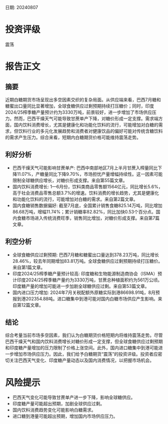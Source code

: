 
日期: 20240807

# 投资评级

震荡

# 报告正文

## 摘要

近期白糖期货市场呈现出多空因素交织的复杂局面。从供应端来看，巴西7月糖和糖蜜出口量同比显著增加，全球食糖供应过剩预期持续打压糖价；同时，印度2024/25榨季糖产量预计约为3330万吨，前景较好，进一步增加了市场供应压力。然而，巴西干燥天气可能导致甘蔗单产下降，对糖价形成一定支撑。需求端方面，国内饮料消费增长，尤其是健康化和功能化饮料的流行，可能增加对白糖的需求，但饮料行业的多元化发展趋势和消费者对健康饮品的偏好可能对传统含糖饮料的需求产生压力。综合来看，短期内白糖期货价格可能维持震荡走势。

## 利好分析

* 巴西干燥天气可能影响甘蔗单产: 巴西中南部地区7月上半月甘蔗入榨量同比下降11.07%，产糖量同比下降9.70%，市场担忧产量增幅持续性。这一因素可能限制全球糖供应增长，对糖价形成支撑。来自第55篇文章。
* 国内饮料消费增长: 1—6月份，饮料类商品零售额1564亿元，同比增长5.6%，高于社会消费品零售总额3.7%的增速。饮料消费的增长趋势，尤其是健康化和功能化饮料的流行，可能增加对白糖的需求。来自第2篇文章。
* 国内食糖销售数据偏好: 截至7月底，全国累计销售食糖825.14万吨，同比增加86.68万吨，增幅11.74%；累计销糖率82.82%，同比加快0.53个百分点。国内食糖市场进入传统消费旺季，销售同比增加，对糖价形成支撑。来自第7篇文章。

## 利空分析

* 全球食糖供应过剩预期: 巴西7月糖和糖蜜出口量达到378.23万吨，同比增长28.46%，较去年同期增加83.81万吨。全球食糖供应过剩预期持续打压糖价。来自第1篇文章。
* 印度2024/25榨季糖产量预计较高: 印度糖和生物能源制造商协会（ISMA）预计印度2024/25榨季糖产量约为3330万吨，甘蔗总种植面积约为561万公顷。印度糖产量的增加可能进一步加剧全球糖供应过剩。来自第53篇文章。
* 国内进口压力增加: 2024年7月关税配额外原糖实际到港86698.91吨，8月预报到港202354.88吨。进口糖集中到港可能对国内白糖市场供应产生影响。来自第12篇文章。

## 结论

综合考量当前市场多空因素，我们认为白糖期货价格短期内将维持震荡走势。尽管巴西干燥天气和国内饮料消费增长对糖价形成一定支撑，但全球食糖供应过剩预期和印度糖产量增加的压力限制了价格上涨空间。此外，国内进口糖集中到港可能进一步增加市场供应压力。因此，我们给予白糖期货“震荡”的投资评级。投资者应密切关注巴西天气变化、印度糖产量动态以及国内消费情况，以把握市场机会。

# 风险提示

* 巴西天气变化可能导致甘蔗单产进一步下降，影响全球糖供应。
* 印度糖产量可能超出预期，加剧全球供应过剩。
* 国内饮料消费趋势变化可能影响白糖需求。
* 进口糖到港量可能超出预期，增加国内市场供应压力。
